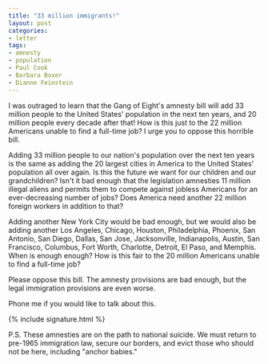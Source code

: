 ```yaml
---
title: "33 million immigrants!"
layout: post
categories:
- letter
tags:
- amnesty
- population
- Paul Cook
- Barbara Boxer
- Dianne Feinstein
---
```


I was outraged to learn that the Gang of Eight's amnesty bill will add 33 million people to the United States' population in the next ten years, and 20 million people every decade after that! How is this just to the 22 million Americans unable to find a full-time job? I urge you to oppose this horrible bill.

Adding 33 million people to our nation's population over the next ten years is the same as adding the 20 largest cities in America to the United States' population all over again. Is this the future we want for our children and our grandchildren? Isn't it bad enough that the legislation amnesties 11 million illegal aliens and permits them to compete against jobless Americans for an ever-decreasing number of jobs? Does America need another 22 million foreign workers in addition to that?

Adding another New York City would be bad enough, but we would also be adding another Los Angeles, Chicago, Houston, Philadelphia, Phoenix, San Antonio, San Diego, Dallas, San Jose, Jacksonville, Indianapolis, Austin, San Francisco, Columbus, Fort Worth, Charlotte, Detroit, El Paso, and Memphis. When is enough enough? How is this fair to the 20 million Americans unable to find a full-time job?

Please oppose this bill. The amnesty provisions are bad enough, but the legal immigration provisions are even worse.

Phone me if you would like to talk about this.

{% include signature.html %}

P.S. These amnesties are on the path to national suicide. We must return to pre-1965 immigration law, secure our borders, and evict those who should not be here, including "anchor babies."